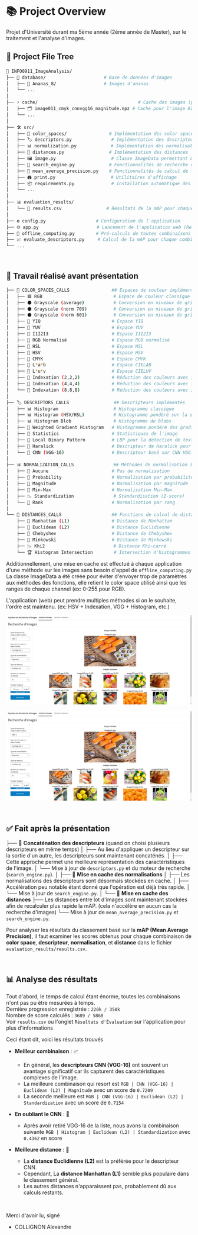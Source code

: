 
# 📚 Project Overview
Projet d'Université durant ma 5ème année (2ème année de Master), sur le traitement et l'analyse d'images.


## 🚀 Project File Tree
```bash
📂 INFO0911_ImageAnalysis/
├── 📸 database/                      # Base de données d'images
│   ├── 🍍 Ananas_8/                  # Images d'ananas
│   └── ...
│
├── ⚡ cache/                                      # Cache des images (par offline_computing.py, cache: 114 240 fichiers (30 Go))
│   ├── 🗂️ image011_cmyk_cnnvgg16_magnitude.npz	# Cache pour l'image 011 avec le color space cmyk, le descripteur vgg16 et la normalisation par magnitude
│   └── ...
│
├── 🛠️ src/
│   ├── 🎨 color_spaces/                # Implémentation des color spaces
│   ├── 🏷️ descriptors.py               # Implémentation des descripteurs
│   ├── 📊 normalization.py             # Implémentation des normalisations
│   ├── 📏 distances.py                 # Implémentation des distances
│   ├── 🖼️ image.py                     # Classe ImageData permettant de retenir plus d'informations sur les images (color space, etc.)
│   ├── 🔎 search_engine.py             # Fonctionnalités de recherche d'images
│   ├── 🎯 mean_average_precision.py    # Fonctionnalités de calcul de la mAP
│   ├── 🖨️ print.py                     # Utilitaires d'affichage
│   ├── 📦 requirements.py              # Installation automatique des dépendances lors de l'import (✅ compatible venv, ❌ incompatible uv)
│   └── ...
│
├── 📊 evaluation_results/
│   └── 📄 results.csv                 # Résultats de la mAP pour chaque combinaison de descripteurs et de normalisations
│
├── ⚙️ config.py                   # Configuration de l'application
├── 🌐 app.py                      # Lancement de l'application web (Recherche d'images et comparaison des méthodes)
├── 🚀 offline_computing.py        # Pré-calculs de toutes combinaisons de méthodes sur chaque image
├── 📈 evaluate_descriptors.py     # Calcul de la mAP pour chaque combinaison possible
└── ...
```

<br>

## 📌 Travail réalisé avant présentation
```bash
├── 🎨 COLOR_SPACES_CALLS                ## Espaces de couleur implémentés
│   ├── 🟥 RGB                           # Espace de couleur classique
│   ├── ⚫ Grayscale (average)           # Conversion en niveaux de gris (moyenne)
│   ├── ⚫ Grayscale (norm 709)          # Conversion en niveaux de gris (norme 709)
│   ├── ⚫ Grayscale (norm 601)          # Conversion en niveaux de gris (norme 601)
│   ├── 📏 YIQ                           # Espace YIQ
│   ├── 📏 YUV                           # Espace YUV
│   ├── 📏 I1I2I3                        # Espace I1I2I3
│   ├── 🎨 RGB Normalisé                 # Espace RGB normalisé
│   ├── 🎨 HSL                           # Espace HSL
│   ├── 🎨 HSV                           # Espace HSV
│   ├── 🎨 CMYK                          # Espace CMYK
│   ├── 🌈 L*a*b                         # Espace CIELAB
│   ├── 🌈 L*u*v                         # Espace CIELUV
│   ├── 🔢 Indexation (2,2,2)            # Réduction des couleurs avec indexation 2x2x2
│   ├── 🔢 Indexation (4,4,4)            # Réduction des couleurs avec indexation 4x4x4
│   └── 🔢 Indexation (8,8,8)            # Réduction des couleurs avec indexation 8x8x8
│
├── 🏷️ DESCRIPTORS_CALLS                 ## Descripteurs implémentés
│   ├── 📊 Histogram                     # Histogramme classique
│   ├── 📊 Histogram (HSV/HSL)           # Histogramme pondéré sur la saturation
│   ├── 📊 Histogram Blob                # Histogramme de blobs
│   ├── 🔀 Weighted Gradient Histogram   # Histogramme pondéré des gradients
│   ├── 🔬 Statistics                    # Statistiques de l'image
│   ├── 🔲 Local Binary Pattern          # LBP pour la détection de textures
│   ├── 🔬 Haralick                      # Descripteur de Haralick pour textures
│   └── 🤖 CNN (VGG-16)                  # Descripteur basé sur CNN VGG-16
│
├── 📊 NORMALIZATION_CALLS               ## Méthodes de normalisation implémentées
│   ├── 🚫 Aucune                        # Pas de normalisation
│   ├── 🔢 Probability                   # Normalisation par probabilité
│   ├── 📏 Magnitude                     # Normalisation par magnitude
│   ├── 🔀 Min-Max                       # Normalisation Min-Max
│   ├── 📉 Standardization               # Standardisation (Z-score)
│   └── 🏅 Rank                          # Normalisation par rang
│
└── 📏 DISTANCES_CALLS                   ## Fonctions de calcul de distance implémentées
    ├── 📏 Manhattan (L1)                # Distance de Manhattan
    ├── 📏 Euclidean (L2)                # Distance Euclidienne
    ├── 🛑 Chebyshev                     # Distance de Chebyshev
    ├── 🔢 Minkowski                     # Distance de Minkowski
    ├── 📉 Khi2                          # Distance Khi-carré
    └── 🏆 Histogram Intersection        # Intersection d'histogrammes
```
Additionnellement, une mise en cache est effectué à chaque application d'une méthode sur les images sans besoin d'appel de `offline_computing.py`<br>
La classe ImageData a été créée pour éviter d'envoyer trop de paramètres aux méthodes des fonctions, elle retient le color space utilisé ainsi que les ranges de chaque channel (ex: 0-255 pour RGB).

L'application (web) peut prendre multiples méthodes si on le souhaite, l'ordre est maintenu. (ex: HSV + Indexation, VGG + Histogram, etc.)

![Interface de recherche](app_1.png)

![Interface de consultation des résultats](app_1.png)

<br>

## ✅ Fait après la présentation
├── 🔀 **Concaténation des descripteurs** (quand on choisi plusieurs descripteurs en même temps)
│   ├── Au lieu d'appliquer un descripteur sur la sortie d'un autre, les descripteurs sont maintenant concaténés.
│   ├── Cette approche permet une meilleure représentation des caractéristiques de l'image.
│   └── Mise à jour de `descriptors.py` et du moteur de recherche (`search_engine.py`).
│
├── 💾 **Mise en cache des normalisations**
│   ├── Les normalisations des descripteurs sont désormais stockées en cache.
│   ├── Accélération peu notable étant donné que l'opération est déjà très rapide.
│   └── Mise à jour de `search_engine.py`.
│
└── 💾 **Mise en cache des distances**
    ├── Les distances entre lot d'images sont maintenant stockées afin de recalculer plus rapide la mAP. (cela n'accélère en aucun cas la recherche d'images)
    └── Mise à jour de `mean_average_precision.py` et `search_engine.py`.

Pour analyser les résultats du classement basé sur la **mAP (Mean Average Precision)**, il faut examiner les scores obtenus pour chaque combinaison de **color space**, **descripteur**, **normalisation**, et **distance** dans le fichier `evaluation_results/results.csv`.  

<br>

## 📊 **Analyse des résultats**
Tout d'abord, le temps de calcul étant énorme, toutes les combinaisons n'ont pas pu être mesurées à temps.<br>
Dernière progression enregistrée : `220k / 350k`<br>
Nombre de score calculés : `3689 / 5868`<br>
Voir `results.csv` ou l'onglet `Résultats d'Évaluation` sur l'application pour plus d'informations

Ceci étant dit, voici les résultats trouvés

- **Meilleur combinaison** : 📈  
  - En général, les **descripteurs CNN (VGG-16)** ont souvent un avantage significatif car ils capturent des caractéristiques complexes de l’image.  
  - La meilleure combinaison qui resort est `RGB | CNN (VGG-16) | Euclidean (L2) | Magnitude` avec un score de `0.7209`
  - La seconde meilleure est `RGB | CNN (VGG-16) | Euclidean (L2) | Standardization` avec un score de `0.7154`

- **En oubliant le CNN** : 🔢  
  - Après avoir retiré VGG-16 de la liste, nous avons la combinaison suivante  `RGB | Histogram | Euclidean (L2) | Standardization` avec `0.4362` en score

- **Meilleure distance** : 📏  
  - La **distance Euclidienne (L2)** est la préférée pour le descripteur CNN.
  - Cependant, La **distance Manhattan (L1)** semble plus populaire dans le classement général.
  - Les autres distances n'apparaissent pas, probablement dû aux calculs restants. 

<br>

Merci d'avoir lu, signé
- COLLIGNON Alexandre

